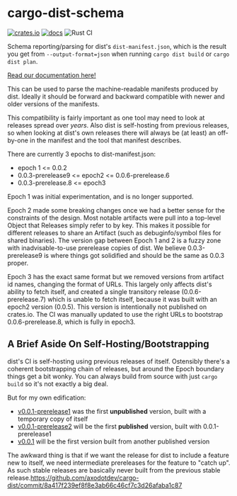 # cargo-dist-schema

[![crates.io](https://img.shields.io/crates/v/cargo-dist-schema.svg)](https://crates.io/crates/cargo-dist) [![docs](https://docs.rs/cargo-dist-schema/badge.svg)](https://docs.rs/cargo-dist-schema)
![Rust CI](https://github.com/axodotdev/cargo-dist/workflows/Rust%20CI/badge.svg?branch=main)

Schema reporting/parsing for dist's `dist-manifest.json`, which is the result you get from `--output-format=json` when running `cargo dist build` or `cargo dist plan`.

[Read our documentation here!](https://opensource.axo.dev/cargo-dist/book/)

This can be used to parse the machine-readable manifests produced by dist. Ideally it should be forward and backward compatible with newer and older versions of the manifests.

This compatibility is fairly important as one tool may need to look at releases spread over *years*. Also dist is self-hosting from previous releases, so when looking at dist's own releases there will always be (at least) an off-by-one in the manifest and the tool that manifest describes.

There are currently 3 epochs to dist-manifest.json:

* epoch 1 <= 0.0.2
* 0.0.3-prerelease9 <= epoch2 <= 0.0.6-prerelease.6
* 0.0.3-prerelease.8 <= epoch3

Epoch 1 was initial experimentation, and is no longer supported.

Epoch 2 made some breaking changes once we had a better sense for the constraints of the design. Most notable artifacts were pull into a top-level Object that Releases simply refer to by key. This makes it possible for different releases to share an Artifact (such as debuginfo/symbol files for shared binaries). The version gap between Epoch 1 and 2 is a fuzzy zone with inadvisable-to-use prerelease copies of dist. We believe 0.0.3-prerelease9 is where things got solidified and should be the same as 0.0.3 proper.

Epoch 3 has the exact same format but we removed versions from artifact id names, changing the format of URLs. This largely only affects dist's ability to fetch itself, and created a single transitory release (0.0.6-prerelease.7) which is unable to fetch itself, because it was built with an epoch2 version (0.0.5). This version is intentionally not published on crates.io. The CI was manually updated to use the right URLs to bootstrap 0.0.6-prerelease.8, which is fully in epoch3.

## A Brief Aside On Self-Hosting/Bootstrapping

dist's CI is self-hosting using previous releases of itself. Ostensibly there's a coherent bootstrapping chain of releases, but around the Epoch boundary things get a bit wonky. You can always build from source with just `cargo build` so it's not exactly a big deal.

But for my own edification:

* [v0.0.1-prerelease1](https://github.com/axodotdev/cargo-dist/releases/tag/v0.0.1-prerelease1) was the first **unpublished** version, built with a temporary copy of itself
* [v0.0.1-prerelease2](https://github.com/axodotdev/cargo-dist/releases/tag/v0.0.1-prerelease2) will be the first **published** version, built with 0.0.1-prerelease1
* [v0.0.1](https://github.com/axodotdev/cargo-dist/releases/tag/v0.0.1) will be the first version built from another published version

The awkward thing is that if we want the release for dist to include a feature new to itself, we need intermediate prereleases for the feature to "catch up". As such stable releases are basically never built from the previous stable release.https://github.com/axodotdev/cargo-dist/commit/8a417f239ef8f8e3ab66c46cf7c3d26afaba1c87
